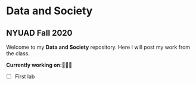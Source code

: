 # Data and Society
## NYUAD Fall 2020

Welcome to my **Data and Society** repository. Here I will post my work from the class.

<b>Currently working on:</b>👩🏼‍💻
- [ ] First lab


